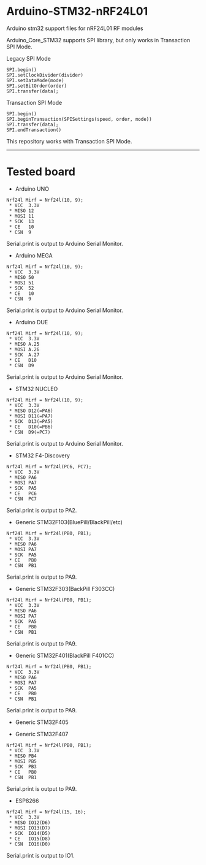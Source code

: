 # Arduino-STM32-nRF24L01
Arduino stm32 support files for nRF24L01 RF modules


Arduino_Core_STM32 supports SPI library, but only works in Transaction SPI Mode.

Legacy SPI Mode
```
SPI.begin()
SPI.setClockDivider(divider)
SPI.setDataMode(mode)
SPI.setBitOrder(order)
SPI.transfer(data);
```

Transaction SPI Mode
```
SPI.begin()
SPI.beginTransaction(SPISettings(speed, order, mode))
SPI.transfer(data);
SPI.endTransaction()
```

This repository works with Transaction SPI Mode.

----

# Tested board

- Arduino UNO
```
Nrf24l Mirf = Nrf24l(10, 9);
 * VCC  3.3V
 * MISO 12
 * MOSI 11
 * SCK  13
 * CE   10
 * CSN  9
```

Serial.print is output to Arduino Serial Monitor.


- Arduino MEGA
```
Nrf24l Mirf = Nrf24l(10, 9);
 * VCC  3.3V
 * MISO 50
 * MOSI 51
 * SCK  52
 * CE   10
 * CSN  9
```

Serial.print is output to Arduino Serial Monitor.


- Arduino DUE
```
Nrf24l Mirf = Nrf24l(10, 9);
 * VCC  3.3V
 * MISO A.25
 * MOSI A.26
 * SCK  A.27
 * CE   D10
 * CSN  D9
```

Serial.print is output to Arduino Serial Monitor.


- STM32 NUCLEO
```
Nrf24l Mirf = Nrf24l(10, 9);
 * VCC  3.3V
 * MISO D12(=PA6)
 * MOSI D11(=PA7)
 * SCK  D13(=PA5)
 * CE   D10(=PB6)
 * CSN  D9(=PC7)
```

Serial.print is output to Arduino Serial Monitor.


- STM32 F4-Discovery
```
Nrf24l Mirf = Nrf24l(PC6, PC7);
 * VCC  3.3V
 * MISO PA6
 * MOSI PA7
 * SCK  PA5
 * CE   PC6
 * CSN  PC7
```

Serial.print is output to PA2.


- Generic STM32F103(BluePill/BlackPill/etc)
```
Nrf24l Mirf = Nrf24l(PB0, PB1);
 * VCC  3.3V
 * MISO PA6
 * MOSI PA7
 * SCK  PA5
 * CE   PB0
 * CSN  PB1
```

Serial.print is output to PA9.


- Generic STM32F303(BackPill F303CC)
```
Nrf24l Mirf = Nrf24l(PB0, PB1);
 * VCC  3.3V
 * MISO PA6
 * MOSI PA7
 * SCK  PA5
 * CE   PB0
 * CSN  PB1
```

Serial.print is output to PA9.


- Generic STM32F401(BlackPill F401CC)
```
Nrf24l Mirf = Nrf24l(PB0, PB1);
 * VCC  3.3V
 * MISO PA6
 * MOSI PA7
 * SCK  PA5
 * CE   PB0
 * CSN  PB1
```

Serial.print is output to PA9.


- Generic STM32F405




- Generic STM32F407
```
Nrf24l Mirf = Nrf24l(PB0, PB1);
 * VCC  3.3V
 * MISO PB4
 * MOSI PB5
 * SCK  PB3
 * CE   PB0
 * CSN  PB1
```

Serial.print is output to PA9.






- ESP8266
```
Nrf24l Mirf = Nrf24l(15, 16);
 * VCC  3.3V
 * MISO IO12(D6)
 * MOSI IO13(D7)
 * SCK  IO14(D5)
 * CE   IO15(D8)
 * CSN  IO16(D0)
```

Serial.print is output to IO1.
